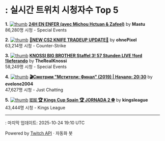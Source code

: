 # : 실시간 트위치 시청자수 Top 5

**1.** [![thumb](https://static-cdn.jtvnw.net/previews-ttv/live_user_mastu-320x180.jpg)](https://twitch.tv/Mastu)
**[24H EN ENFER (avec Michou Hctuan & Zafeel)](https://twitch.tv/Mastu)** by **Mastu**<br>86,280명 시청  - Special Events

**2.** [![thumb](https://static-cdn.jtvnw.net/previews-ttv/live_user_ohnepixel-320x180.jpg)](https://twitch.tv/ohnePixel)
**[🔴NEW CS2 KNIFE TRADEUP UPDATE🔴](https://twitch.tv/ohnePixel)** by **ohnePixel**<br>63,214명 시청  - Counter-Strike

**3.** [![thumb](https://static-cdn.jtvnw.net/previews-ttv/live_user_therealknossi-320x180.jpg)](https://twitch.tv/TheRealKnossi)
**[KNOSSI BIG BROTHER Staffel 3! 57 Stunden LIVE !ford !lieferando](https://twitch.tv/TheRealKnossi)** by **TheRealKnossi**<br>58,249명 시청  - Special Events

**4.** [![thumb](https://static-cdn.jtvnw.net/previews-ttv/live_user_evelone2004-320x180.jpg)](https://twitch.tv/evelone2004)
**[🎬Смотрим "Мстители: Финал" (2019) | Начало: 20:30](https://twitch.tv/evelone2004)** by **evelone2004**<br>47,627명 시청  - Just Chatting

**5.** [![thumb](https://static-cdn.jtvnw.net/previews-ttv/live_user_kingsleague-320x180.jpg)](https://twitch.tv/kingsleague)
**[🇪🇸 🏆 Kings Cup Spain 🏆 JORNADA 2 ⚽](https://twitch.tv/kingsleague)** by **kingsleague**<br>43,444명 시청  - Kings League


---
: 마지막 업데이트: 2025-10-24 19:10 UTC

Powered by [Twitch API](https://dev.twitch.tv/docs/api/reference) · 자동화 봇
